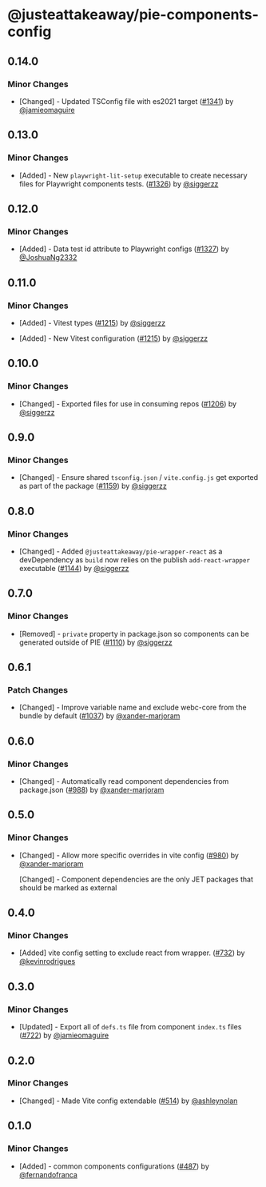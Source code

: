 # @justeattakeaway/pie-components-config

## 0.14.0

### Minor Changes

- [Changed] - Updated TSConfig file with es2021 target ([#1341](https://github.com/justeattakeaway/pie/pull/1341)) by [@jamieomaguire](https://github.com/jamieomaguire)

## 0.13.0

### Minor Changes

- [Added] - New `playwright-lit-setup` executable to create necessary files for Playwright components tests. ([#1326](https://github.com/justeattakeaway/pie/pull/1326)) by [@siggerzz](https://github.com/siggerzz)

## 0.12.0

### Minor Changes

- [Added] - Data test id attribute to Playwright configs ([#1327](https://github.com/justeattakeaway/pie/pull/1327)) by [@JoshuaNg2332](https://github.com/JoshuaNg2332)

## 0.11.0

### Minor Changes

- [Added] - Vitest types ([#1215](https://github.com/justeattakeaway/pie/pull/1215)) by [@siggerzz](https://github.com/siggerzz)

- [Added] - New Vitest configuration ([#1215](https://github.com/justeattakeaway/pie/pull/1215)) by [@siggerzz](https://github.com/siggerzz)

## 0.10.0

### Minor Changes

- [Changed] - Exported files for use in consuming repos ([#1206](https://github.com/justeattakeaway/pie/pull/1206)) by [@siggerzz](https://github.com/siggerzz)

## 0.9.0

### Minor Changes

- [Changed] - Ensure shared `tsconfig.json` / `vite.config.js` get exported as part of the package ([#1159](https://github.com/justeattakeaway/pie/pull/1159)) by [@siggerzz](https://github.com/siggerzz)

## 0.8.0

### Minor Changes

- [Changed] - Added `@justeattakeaway/pie-wrapper-react` as a devDependency as `build` now relies on the publish `add-react-wrapper` executable ([#1144](https://github.com/justeattakeaway/pie/pull/1144)) by [@siggerzz](https://github.com/siggerzz)

## 0.7.0

### Minor Changes

- [Removed] - `private` property in package.json so components can be generated outside of PIE ([#1110](https://github.com/justeattakeaway/pie/pull/1110)) by [@siggerzz](https://github.com/siggerzz)

## 0.6.1

### Patch Changes

- [Changed] - Improve variable name and exclude webc-core from the bundle by default ([#1037](https://github.com/justeattakeaway/pie/pull/1037)) by [@xander-marjoram](https://github.com/xander-marjoram)

## 0.6.0

### Minor Changes

- [Changed] - Automatically read component dependencies from package.json ([#988](https://github.com/justeattakeaway/pie/pull/988)) by [@xander-marjoram](https://github.com/xander-marjoram)

## 0.5.0

### Minor Changes

- [Changed] - Allow more specific overrides in vite config ([#980](https://github.com/justeattakeaway/pie/pull/980)) by [@xander-marjoram](https://github.com/xander-marjoram)

  [Changed] - Component dependencies are the only JET packages that should be marked as external

## 0.4.0

### Minor Changes

- [Added] vite config setting to exclude react from wrapper. ([#732](https://github.com/justeattakeaway/pie/pull/732)) by [@kevinrodrigues](https://github.com/kevinrodrigues)

## 0.3.0

### Minor Changes

- [Updated] - Export all of `defs.ts` file from component `index.ts` files ([#722](https://github.com/justeattakeaway/pie/pull/722)) by [@jamieomaguire](https://github.com/jamieomaguire)

## 0.2.0

### Minor Changes

- [Changed] - Made Vite config extendable ([#514](https://github.com/justeattakeaway/pie/pull/514)) by [@ashleynolan](https://github.com/ashleynolan)

## 0.1.0

### Minor Changes

- [Added] - common components configurations ([#487](https://github.com/justeattakeaway/pie/pull/487)) by [@fernandofranca](https://github.com/fernandofranca)
